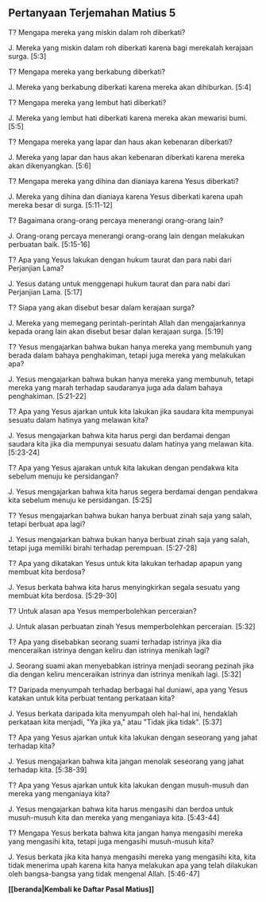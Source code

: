 ## Pertanyaan Terjemahan Matius 5 ##

T? Mengapa mereka yang miskin dalam roh diberkati?

J. Mereka yang miskin dalam roh diberkati karena bagi merekalah kerajaan surga. [5:3]

T? Mengapa mereka yang berkabung diberkati?

J. Mereka yang berkabung diberkati karena mereka akan dihiburkan. [5:4]

T? Mengapa mereka yang lembut hati diberkati?

J. Mereka yang lembut hati diberkati karena mereka akan mewarisi bumi. [5:5]

T? Mengapa mereka yang lapar dan haus akan kebenaran diberkati?

J. Mereka yang lapar dan haus akan kebenaran diberkati karena mereka akan dikenyangkan. [5:6]

T? Mengapa mereka yang dihina dan dianiaya karena Yesus diberkati?

J. Mereka yang dihina dan dianiaya karena Yesus diberkati karena upah mereka besar di surga. [5:11-12]

T? Bagaimana orang-orang percaya menerangi orang-orang lain?

J. Orang-orang percaya menerangi orang-orang lain dengan melakukan perbuatan baik. [5:15-16]

T? Apa yang Yesus lakukan dengan hukum taurat dan para nabi dari Perjanjian Lama?

J. Yesus datang untuk menggenapi hukum taurat dan para nabi dari Perjanjian Lama. [5:17]

T? Siapa yang akan disebut besar dalam kerajaan surga?

J. Mereka yang memegang perintah-perintah Allah dan mengajarkannya kepada orang lain akan disebut besar dalan kerajaan surga. [5:19]

T? Yesus mengajarkan bahwa bukan hanya mereka yang membunuh yang berada dalam bahaya penghakiman, tetapi juga mereka yang melakukan apa?

J. Yesus mengajarkan bahwa bukan hanya mereka yang membunuh, tetapi mereka yang marah terhadap saudaranya juga ada dalam bahaya penghakiman. [5:21-22]

T? Apa yang Yesus ajarkan untuk kita lakukan jika saudara kita mempunyai sesuatu dalam hatinya yang melawan kita?

J. Yesus mengajarkan bahwa kita harus pergi dan berdamai dengan saudara kita jika dia mempunyai sesuatu dalam hatinya yang melawan kita. [5:23-24]

T? Apa yang Yesus ajarakan untuk kita lakukan dengan pendakwa kita sebelum menuju ke persidangan?

J. Yesus mengajarkan bahwa kita harus segera berdamai dengan pendakwa kita sebelum menuju ke persidangan. [5:25]

T? Yesus mengajarkan bahwa bukan hanya berbuat zinah saja yang salah, tetapi berbuat apa lagi?

J. Yesus mengajarkan bahwa bukan hanya berbuat zinah saja yang salah, tetapi juga memiliki birahi terhadap perempuan. [5:27-28]

T? Apa yang dikatakan Yesus untuk kita lakukan terhadap apapun yang membuat kita berdosa?

J. Yesus berkata bahwa kita harus menyingkirkan segala sesuatu yang membuat kita berdosa. [5:29-30]

T? Untuk alasan apa Yesus memperbolehkan perceraian?

J. Untuk alasan perbuatan zinah Yesus memperbolehkan perceraian. [5:32]

T? Apa yang disebabkan seorang suami terhadap istrinya jika dia menceraikan istrinya dengan keliru dan istrinya menikah lagi?

J. Seorang suami akan menyebabkan istrinya menjadi seorang pezinah jika dia dengan keliru menceraikan istrinya dan istrinya menikah lagi. [5:32]

T? Daripada menyumpah terhadap berbagai hal duniawi, apa yang Yesus katakan untuk kita perbuat tentang perkataan kita?

J. Yesus berkata daripada kita menyumpah oleh hal-hal ini, hendaklah perkataan kita menjadi, "Ya jika ya," atau "Tidak jika tidak". [5:37]

T? Apa yang Yesus ajarkan untuk kita lakukan dengan seseorang yang jahat terhadap kita?

J. Yesus mengajarkan bahwa kita jangan menolak seseorang yang jahat terhadap kita. [5:38-39]

T? Apa yang Yesus ajarkan untuk kita lakukan dengan musuh-musuh dan mereka yang menganiaya kita?

J. Yesus mengajarkan bahwa kita harus mengasihi dan berdoa untuk musuh-musuh kita dan mereka yang menganiaya kita. [5:43-44]

T? Mengapa Yesus berkata bahwa kita jangan hanya mengasihi mereka yang mengasihi kita, tetapi juga mengasihi musuh-musuh kita?

J. Yesus berkata jika kita hanya mengasihi mereka yang mengasihi kita, kita tidak menerima upah karena kita hanya melakukan apa yang telah dilakukan oleh bangsa-bangsa yang tidak mengenal Allah. [5:46-47]

__[[beranda|Kembali ke Daftar Pasal Matius]]__

